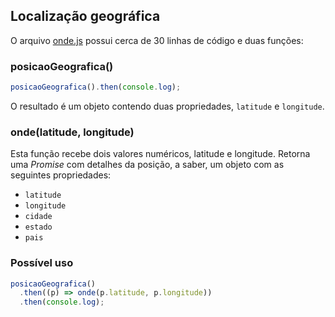 ## Localização geográfica

O arquivo [onde.js](onde.js) possui cerca de 30 linhas de código e duas funções:

### posicaoGeografica()

```javascript
posicaoGeografica().then(console.log);
```

O resultado é um objeto contendo duas propriedades, `latitude` e `longitude`.

### onde(latitude, longitude)

Esta função recebe dois valores numéricos, latitude e longitude.
Retorna uma _Promise_ com detalhes da posição, a saber, um objeto com
as seguintes propriedades:

- `latitude`
- `longitude`
- `cidade`
- `estado`
- `pais`

### Possível uso

```js
posicaoGeografica()
  .then((p) => onde(p.latitude, p.longitude))
  .then(console.log);
```
